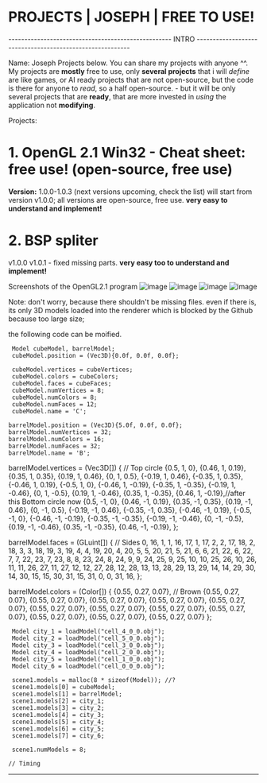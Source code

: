 
# PROJECTS | JOSEPH | FREE TO USE!


--------------------------------------------------- INTRO ---------------------------------------------------------


Name: Joseph
Projects below.
You can share my projects with anyone ^^. 
My projects are **mostly** free to use, only **several projects** that i will *define* are like games, or AI ready projects that are not open-source, but the code is there for anyone to *read*, so a half open-source. - but it will be only several projects that are **ready**, that are more invested in *using* the application not **modifying**.

Projects:
# 1. OpenGL 2.1 Win32 - Cheat sheet: free use! (open-source, free use)
**Version:** 1.0.0-1.0.3 (next versions upcoming, check the list)
will start from version v1.0.0;
all versions are open-source, free use.
**very easy to understand and implement!**

# 2. BSP spliter
v1.0.0
v1.0.1 - fixed missing parts.
**very easy too to understand and implement!**


Screenshots of the OpenGL2.1 program
![image](https://github.com/user-attachments/assets/5ef36566-e0b5-46b4-a595-3e21a69c1b72)
![image](https://github.com/user-attachments/assets/7b2530cd-2936-439f-a8c5-d54d0fc3bc75)
![image](https://github.com/user-attachments/assets/5064a6d3-2bbe-4221-b328-8646e1db949b)
![image](https://github.com/user-attachments/assets/e0a6fce4-4255-47ef-ad01-ec704c3ea3e2)







Note: don't worry, because there shouldn't be missing files.
even if there is, its only 3D models loaded into the renderer which is blocked by the Github because too large size;

the following code can be moified.



     Model cubeModel, barrelModel;
     cubeModel.position = (Vec3D){0.0f, 0.0f, 0.0f};

     cubeModel.vertices = cubeVertices; 
     cubeModel.colors = cubeColors;
     cubeModel.faces = cubeFaces;
     cubeModel.numVertices = 8;
     cubeModel.numColors = 8;
     cubeModel.numFaces = 12;
     cubeModel.name = 'C';
     
    barrelModel.position = (Vec3D){5.0f, 0.0f, 0.0f};
    barrelModel.numVertices = 32;
    barrelModel.numColors = 16;
    barrelModel.numFaces = 32;
    barrelModel.name = 'B';
      
barrelModel.vertices = (Vec3D[]) {
    // Top circle
    {0.5, 1, 0},
    {0.46, 1, 0.19},
    {0.35, 1, 0.35},
    {0.19, 1, 0.46},
    {0, 1, 0.5},
    {-0.19, 1, 0.46},
    {-0.35, 1, 0.35},
    {-0.46, 1, 0.19},
    {-0.5, 1, 0},
    {-0.46, 1, -0.19},
    {-0.35, 1, -0.35},
    {-0.19, 1, -0.46},
    {0, 1, -0.5},
    {0.19, 1, -0.46},
    {0.35, 1, -0.35},
    {0.46, 1, -0.19},//after this Bottom circle now
    {0.5, -1, 0},
    {0.46, -1, 0.19},
    {0.35, -1, 0.35},
    {0.19, -1, 0.46},
    {0, -1, 0.5},
    {-0.19, -1, 0.46},
    {-0.35, -1, 0.35},
    {-0.46, -1, 0.19},
    {-0.5, -1, 0},
    {-0.46, -1, -0.19},
    {-0.35, -1, -0.35},
    {-0.19, -1, -0.46},
    {0, -1, -0.5},
    {0.19, -1, -0.46},
    {0.35, -1, -0.35},
    {0.46, -1, -0.19},
};

barrelModel.faces = (GLuint[]) {
    // Sides
    0, 16, 1, 
    1, 16, 17,
    1, 17, 2,
    2, 17, 18,
    2, 18, 3,
    3, 18, 19,
    3, 19, 4,
    4, 19, 20,
    4, 20, 5,
    5, 20, 21,
    5, 21, 6,
    6, 21, 22,
    6, 22, 7,
    7, 22, 23,
    7, 23, 8,
    8, 23, 24,
    8, 24, 9,
    9, 24, 25,
    9, 25, 10,
    10, 25, 26,
    10, 26, 11,
    11, 26, 27,
    11, 27, 12,
    12, 27, 28,
    12, 28, 13,
    13, 28, 29,
    13, 29, 14,
    14, 29, 30,
    14, 30, 15,
    15, 30, 31,
    15, 31, 0,
    0, 31, 16,
};

barrelModel.colors = (Color[]) {
    {0.55, 0.27, 0.07}, // Brown
    {0.55, 0.27, 0.07},
    {0.55, 0.27, 0.07},
    {0.55, 0.27, 0.07},
    {0.55, 0.27, 0.07},
    {0.55, 0.27, 0.07},
    {0.55, 0.27, 0.07},
    {0.55, 0.27, 0.07},
    {0.55, 0.27, 0.07},
    {0.55, 0.27, 0.07},
    {0.55, 0.27, 0.07},
    {0.55, 0.27, 0.07},
    {0.55, 0.27, 0.07}
};

     Model city_1 = loadModel("cell_4_0_0.obj");
     Model city_2 = loadModel("cell_5_0_0.obj");
     Model city_3 = loadModel("cell_3_0_0.obj");
     Model city_4 = loadModel("cell_2_0_0.obj");
     Model city_5 = loadModel("cell_1_0_0.obj");
     Model city_6 = loadModel("cell_0_0_0.obj");

     scene1.models = malloc(8 * sizeof(Model)); //?
     scene1.models[0] = cubeModel;
     scene1.models[1] = barrelModel;
     scene1.models[2] = city_1;
     scene1.models[3] = city_2;
     scene1.models[4] = city_3;
     scene1.models[5] = city_4;
     scene1.models[6] = city_5;
     scene1.models[7] = city_6;
     
     scene1.numModels = 8;

    // Timing



---------------------------------------------------------------------------------------------------------------------
